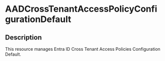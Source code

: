 
# AADCrossTenantAccessPolicyConfigurationDefault

## Description

This resource manages Entra ID Cross Tenant Access Policies Configuration Default.

